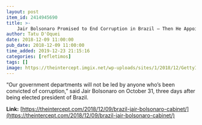 ```yaml
---
layout: post
item_id: 2414945690
title: >-
    Jair Bolsonaro Promised to End Corruption in Brazil — Then He Appointed an Extremely Corrupt Cabinet
author: Tatu D'Oquei
date: 2018-12-09 11:00:00
pub_date: 2018-12-09 11:00:00
time_added: 2019-12-23 21:15:16
categories: [refletimos]
tags: []
image: https://theintercept.imgix.net/wp-uploads/sites/1/2018/12/GettyImages-1066240058-bolsonaro-1544132821-e1544132900526.jpg?auto=compress%2Cformat&q=90&fit=crop&w=1200&h=800
---
```


“Our government departments will not be led by anyone who’s been convicted of corruption,” said Jair Bolsonaro on October 31, three days after being elected president of Brazil.

**Link:** [https://theintercept.com/2018/12/09/brazil-jair-bolsonaro-cabinet/](https://theintercept.com/2018/12/09/brazil-jair-bolsonaro-cabinet/)

